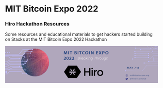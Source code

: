 # MIT Bitcoin Expo 2022 
### Hiro Hackathon Resources
Some resources and educational materials to get hackers started building on Stacks at the MIT Bitcoin Expo 2022 Hackathon

![Hiro @ MIT Bitcoin Expo 2022](https://github.com/hirosystems/MIT-Bitcoin-Expo-2022-Hiro-Hackathon-Resources/blob/abe9e957dd54d7c29f32b1a44bf94680428fd80a/Hiro%20@%20MIT%20Bitcoin%20Expo%202022.jpg)
